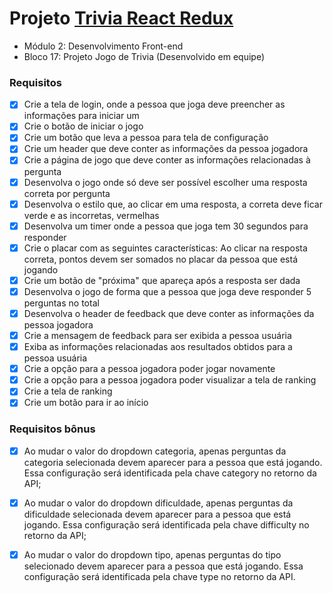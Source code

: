 # Projeto [Trivia React Redux](https://github.com/tryber/sd-012-project-trivia-react-redux/pull/78)
  - Módulo 2: Desenvolvimento Front-end
  - Bloco 17: Projeto Jogo de  Trivia (Desenvolvido em equipe)
 
### Requisitos
- [x] Crie a tela de login, onde a pessoa que joga deve preencher as informações para iniciar um 
- [x] Crie o botão de iniciar o jogo
- [x] Crie um botão que leva a pessoa para tela de configuração
- [x] Crie um header que deve conter as informações da pessoa jogadora
- [x] Crie a página de jogo que deve conter as informações relacionadas à pergunta
- [x] Desenvolva o jogo onde só deve ser possível escolher uma resposta correta por pergunta
- [x] Desenvolva o estilo que, ao clicar em uma resposta, a correta deve ficar verde e as incorretas, vermelhas
- [x] Desenvolva um timer onde a pessoa que joga tem 30 segundos para responder
- [x] Crie o placar com as seguintes características: Ao clicar na resposta correta, pontos devem ser somados no placar da pessoa que está jogando
- [x] Crie um botão de "próxima" que apareça após a resposta ser dada
- [x] Desenvolva o jogo de forma que a pessoa que joga deve responder 5 perguntas no total
- [x] Desenvolva o header de feedback que deve conter as informações da pessoa jogadora
- [x] Crie a mensagem de feedback para ser exibida a pessoa usuária
- [x] Exiba as informações relacionadas aos resultados obtidos para a pessoa usuária
- [x] Crie a opção para a pessoa jogadora poder jogar novamente
- [x] Crie a opção para a pessoa jogadora poder visualizar a tela de ranking
- [x] Crie a tela de ranking
- [x] Crie um botão para ir ao início
### Requisitos bônus
- [x] Ao mudar o valor do dropdown categoria, apenas perguntas da categoria selecionada devem aparecer para a pessoa que está jogando. Essa configuração será identificada pela chave category no retorno da API;
- [x] Ao mudar o valor do dropdown dificuldade, apenas perguntas da dificuldade selecionada devem aparecer para a pessoa que está jogando. Essa configuração será identificada pela chave difficulty no retorno da API;
- [x] Ao mudar o valor do dropdown tipo, apenas perguntas do tipo selecionado devem aparecer para a pessoa que está jogando. Essa configuração será identificada pela chave type no retorno da API.
 
